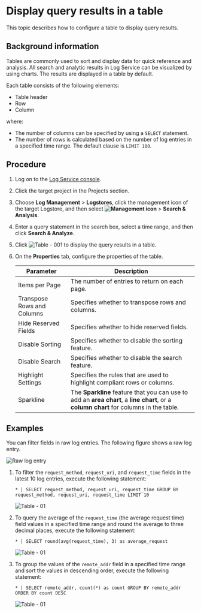 # Display query results in a table

This topic describes how to configure a table to display query results.

## Background information

Tables are commonly used to sort and display data for quick reference and analysis. All search and analytic results in Log Service can be visualized by using charts. The results are displayed in a table by default.

Each table consists of the following elements:

-   Table header
-   Row
-   Column

where:

-   The number of columns can be specified by using a `SELECT` statement.
-   The number of rows is calculated based on the number of log entries in a specified time range. The default clause is `LIMIT 100`.

## Procedure

1.  Log on to the [Log Service console](https://sls.console.aliyun.com).

2.  Click the target project in the Projects section.

3.  Choose **Log Management** \> **Logstores**, click the management icon of the target Logstore, and then select **![Management icon](https://static-aliyun-doc.oss-cn-hangzhou.aliyuncs.com/assets/img/en-US/9484688951/p52166.png)** \> **Search & Analysis**.

4.  Enter a query statement in the search box, select a time range, and then click **Search & Analyze**.

5.  Click ![Table - 001](https://static-aliyun-doc.oss-cn-hangzhou.aliyuncs.com/assets/img/en-US/6805006951/p93113.png) to display the query results in a table.

6.  On the **Properties** tab, configure the properties of the table.

    |Parameter|Description|
    |---------|-----------|
    |Items per Page|The number of entries to return on each page.|
    |Transpose Rows and Columns|Specifies whether to transpose rows and columns.|
    |Hide Reserved Fields|Specifies whether to hide reserved fields.|
    |Disable Sorting|Specifies whether to disable the sorting feature.|
    |Disable Search|Specifies whether to disable the search feature.|
    |Highlight Settings|Specifies the rules that are used to highlight compliant rows or columns.|
    |Sparkline|The **Sparkline** feature that you can use to add an **area chart**, a **line chart**, or a **column chart** for columns in the table.|


## Examples

You can filter fields in raw log entries. The following figure shows a raw log entry.

![Raw log entry](https://static-aliyun-doc.oss-cn-hangzhou.aliyuncs.com/assets/img/en-US/9723359951/p5701.png)

1.  To filter the `request_method`, `request_uri`, and `request_time` fields in the latest 10 log entries, execute the following statement:

    ```
    * | SELECT request_method, request_uri, request_time GROUP BY request_method, request_uri, request_time LIMIT 10
    ```

    ![Table - 01](https://static-aliyun-doc.oss-cn-hangzhou.aliyuncs.com/assets/img/en-US/9723359951/p5702.png)

2.  To query the average of the `request_time` \(the average request time\) field values in a specified time range and round the average to three decimal places, execute the following statement:

    ```
    * | SELECT round(avg(request_time), 3) as average_request
    ```

    ![Table - 01](https://static-aliyun-doc.oss-cn-hangzhou.aliyuncs.com/assets/img/en-US/0823359951/p5703.png)

3.  To group the values of the `remote_addr` field in a specified time range and sort the values in descending order, execute the following statement:

    ```
    * | SELECT remote_addr, count(*) as count GROUP BY remote_addr ORDER BY count DESC
    ```

    ![Table - 01](https://static-aliyun-doc.oss-cn-hangzhou.aliyuncs.com/assets/img/en-US/0823359951/p5704.png)


